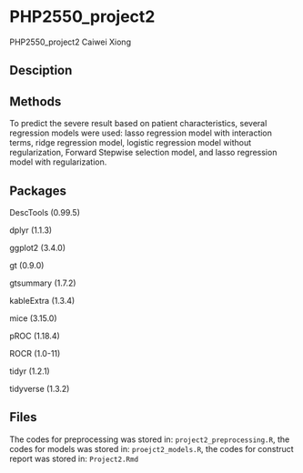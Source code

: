 # PHP2550_project2
PHP2550_project2   Caiwei Xiong

## Desciption





## Methods

To predict the severe result based on patient characteristics, several regression models were used: lasso regression model with interaction terms, ridge regression model, logistic regression model without regularization, Forward Stepwise selection model, and lasso regression model with regularization. 

## Packages

DescTools (0.99.5)

dplyr (1.1.3)

ggplot2 (3.4.0)

gt (0.9.0)

gtsummary (1.7.2)

kableExtra (1.3.4)

mice (3.15.0)

pROC (1.18.4)

ROCR (1.0-11)

tidyr (1.2.1)

tidyverse (1.3.2)


## Files
The codes for preprocessing was stored in: ``project2_preprocessing.R``, the codes for models was stored in: ``proejct2_models.R``, the codes for construct report was stored in: ``Project2.Rmd``
